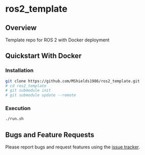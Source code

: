 # ros2_template
## Overview
Template repo for ROS 2 with Docker deployment

## Quickstart With Docker
### Installation
```bash
git clone https://github.com/MShields1986/ros2_template.git
# cd ros2_template
# git submodule init
# git submodule update --remote
```

### Execution
```bash
./run.sh
```

## Bugs and Feature Requests
Please report bugs and request features using the [issue tracker](https://github.com/MShields1986/ros2_template/issues).
